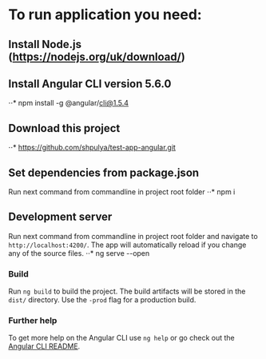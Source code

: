 # To run application you need:

## Install Node.js (https://nodejs.org/uk/download/)

## Install Angular CLI version 5.6.0

⋅⋅* npm install -g @angular/cli@1.5.4

## Download this project 

⋅⋅* https://github.com/shpulya/test-app-angular.git

## Set dependencies from package.json

Run next command from commandline in project root folder
⋅⋅* npm i

## Development server

Run next command from commandline in project root folder and navigate to `http://localhost:4200/`. The app will automatically reload if you change any of the source files.
⋅⋅* ng serve --open

### Build

Run `ng build` to build the project. The build artifacts will be stored in the `dist/` directory. Use the `-prod` flag for a production build.

### Further help

To get more help on the Angular CLI use `ng help` or go check out the [Angular CLI README](https://github.com/angular/angular-cli/blob/master/README.md).
